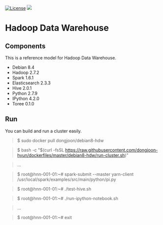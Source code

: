 [![License](https://img.shields.io/badge/license-Apache%202-blue.svg)](LICENSE)
[![](https://badge.imagelayers.io/dongjoon/debian8-hdw:latest.svg)](https://imagelayers.io/?images=dongjoon/debian8-hdw:latest)

Hadoop Data Warehouse
====================

Components
----------
This is a reference model for Hadoop Data Warehouse.

* Debian 8.4
* Hadoop 2.7.2
* Spark 1.6.1
* Elasticsearch 2.3.3
* Hive 2.0.1
* Python 2.7.9
* IPython 4.2.0
* Toree 0.1.0

Run
---
You can build and run a cluster easily.

> $ sudo docker pull dongjoon/debian8-hdw

> $ bash -c "$(curl -fsSL https://raw.githubusercontent.com/dongjoon-hyun/dockerfiles/master/debian8-hdw/run-cluster.sh)"

> ...

> $ root@hnn-001-01:~# spark-submit --master yarn-client /usr/local/spark/examples/src/main/python/pi.py

> $ root@hnn-001-01:~# ./test-hive.sh 

> $ root@hnn-001-01:~# ./run-ipython-notebook.sh

> ...

> $ root@hnn-001-01:~# exit
